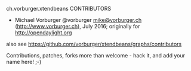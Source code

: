ch.vorburger.xtendbeans CONTRIBUTORS

- Michael Vorburger @vorburger <mike@vorburger.ch> (http://www.vorburger.ch), July 2016; originally for http://opendaylight.org

also see https://github.com/vorburger/xtendbeans/graphs/contributors

Contributions, patches, forks more than welcome - hack it, and add your name here! ;-)
